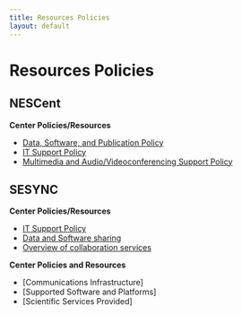 ```yaml
---
title: Resources Policies
layout: default
---
```

# Resources Policies

## NESCent

**Center Policies/Resources**
* [Data, Software, and Publication Policy](Data_and_Software_Policy.pdf)
* [IT Support Policy](IT_Support_Policy.pdf)
* [Multimedia and Audio/Videoconferencing Support Policy](WG_CM_Multimedia_Policy.pdf)

## SESYNC 
**Center Policies/Resources**
* [IT Support Policy](ITSupportPolicy.pdf)
* [Data and Software sharing](DataandSoftwarePolicy.pdf)
* [Overview of collaboration services](SESYNC-Community-Intro.pdf)

**Center Policies and Resources**
* [Communications Infrastructure]
* [Supported Software and Platforms]
* [Scientific Services Provided]